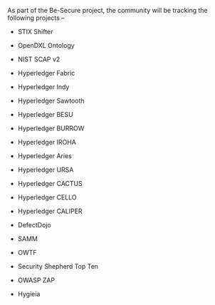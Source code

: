 
As part of the Be-Secure project, the community will be tracking the following projects –

* STIX Shifter

* OpenDXL Ontology

* NIST SCAP v2

* Hyperledger Fabric

* Hyperledger Indy

* Hyperledger Sawtooth

* Hyperledger BESU

* Hyperledger BURROW

* Hyperledger IROHA

* Hyperledger Aries

* Hyperledger URSA

* Hyperledger CACTUS

* Hyperledger CELLO

* Hyperledger CALIPER

* DefectDojo

* SAMM

* OWTF

* Security Shepherd Top Ten

* OWASP ZAP

* Hygieia